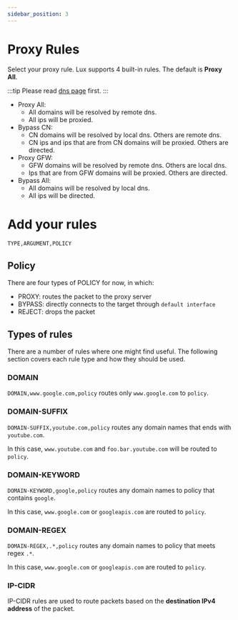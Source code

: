 ```yaml
---
sidebar_position: 3
---
```


# Proxy Rules

Select your proxy rule. Lux supports 4 built-in rules. The default is **Proxy All**.

:::tip
Please read [dns page](dns.md) first.
:::

* Proxy All: 
  * All domains will be resolved by remote dns.
  * All ips will be proxied.
* Bypass CN: 
  * CN domains will be resolved by local dns. Others are remote dns.
  * CN ips and ips that are from CN domains will be proxied. Others are directed.
* Proxy GFW:
  * GFW domains will be resolved by remote dns. Others are local dns.
  * Ips that are from GFW domains will be proxied. Others are directed.
* Bypass All:
  * All domains will be resolved by local dns.
  * All ips will be directed.


# Add your rules

```txt
TYPE,ARGUMENT,POLICY
```

## Policy

There are four types of POLICY for now, in which:

- PROXY: routes the packet to the proxy server
- BYPASS: directly connects to the target through `default interface` 
- REJECT: drops the packet


## Types of rules

There are a number of rules where one might find useful. The following section covers each rule type and how they should be used.

### DOMAIN

`DOMAIN,www.google.com,policy` routes only `www.google.com` to `policy`.

### DOMAIN-SUFFIX

`DOMAIN-SUFFIX,youtube.com,policy` routes any domain names that ends with `youtube.com`.

In this case, `www.youtube.com` and `foo.bar.youtube.com` will be routed to `policy`.

### DOMAIN-KEYWORD

`DOMAIN-KEYWORD,google,policy` routes any domain names to policy that contains `google`.

In this case, `www.google.com` or `googleapis.com` are routed to `policy`.

### DOMAIN-REGEX

`DOMAIN-REGEX,.*,policy` routes any domain names to policy that meets regex `.*`.

In this case, `www.google.com` or `googleapis.com` are routed to `policy`.


### IP-CIDR

IP-CIDR rules are used to route packets based on the **destination IPv4 address** of the packet.



